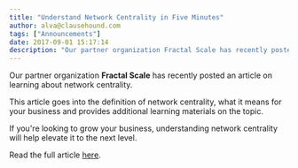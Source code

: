 ```yaml
---
title: "Understand Network Centrality in Five Minutes"
author: alva@clausehound.com
tags: ["Announcements"]
date: 2017-09-01 15:17:14
description: "Our partner organization Fractal Scale has recently posted an article on learning about network centrality."
---
```




Our partner organization **Fractal Scale** has recently posted an article on learning about network centrality.

This article goes into the definition of network centrality, what it means for your business and provides additional learning materials on the topic.

If you're looking to grow your business, understanding network centrality will help elevate it to the next level.

Read the full article [here](https://fractalscale.ca/understand-network-centrality-in-five-minutes/).
